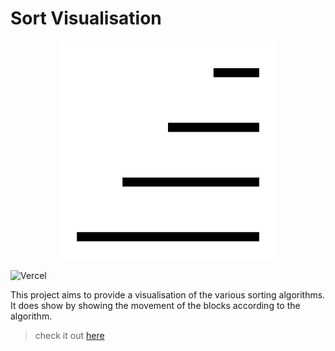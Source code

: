 # Sort Visualisation

<p align="center">  <img width="350" height="350" src="https://github.com/Vikramadtya/visualizer/blob/main/public/icons/logo.svg">  </p>

![Vercel](https://vercelbadge.vercel.app/api/Vikramadtya/visualizer?style=for-the-badge)

This project aims to provide a visualisation of the various sorting algorithms. It does show by showing the movement of the blocks according to the algorithm.

> check it out [here](https://viki-sort-visualizer.vercel.app)
